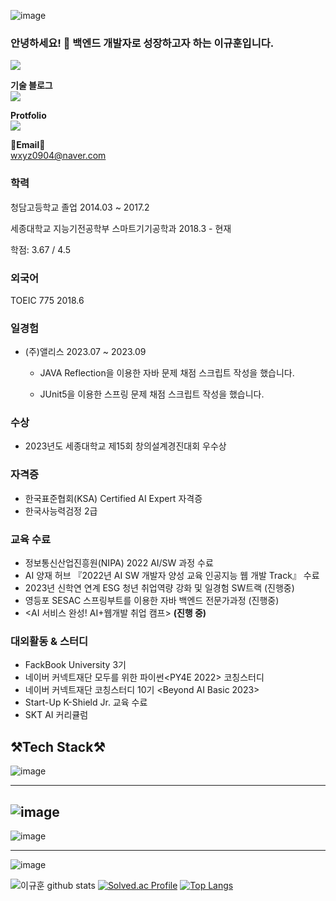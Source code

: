 ![image](https://github.com/Lee-Kyuhwun/Lee-Kyuhwun/assets/107871734/fac670e0-912c-4430-8c17-0399f86019db)



### 안녕하세요! 👋 백엔드 개발자로 성장하고자 하는 이규훈입니다. 

<!--
**Lee-Kyuhwun/Lee-Kyuhwun** is a ✨ _special_ ✨ repository because its `README.md` (this file) appears on your GitHub profile.

Here are some ideas to get you started:

- 🔭 I’m currently working on ...
- 🌱 I’m currently learning ...
- 👯 I’m looking to collaborate on ...
- 🤔 I’m looking for help with ...
- 💬 Ask me about ...
- 📫 How to reach me: ...
- 😄 Pronouns: ...
- ⚡ Fun fact: ...
-->



<a href="https://hits.seeyoufarm.com"><img src="https://hits.seeyoufarm.com/api/count/incr/badge.svg?url=https%3A%2F%2Fgithub.com%2FDingadung&count_bg=%2379C83D&title_bg=%23555555&icon=&icon_color=%23E7E7E7&title=hits&edge_flat=false"/></a>
<br>
<p>
    <Strong>기술 블로그</Strong><br>
    <a href="https://velog.io/@normalvector" target="_blank"><img src="https://img.shields.io/badge/Velog-000000?style=flat-square&logo=Velog&logoColor=20C997"/></a>
</p>
<p>
<Strong>Protfolio</Strong><br>
<a href="https://seed-collision-814.notion.site/edfd912afbbf4453b7bcf3398e850080?pvs=4" target="_blank">    
<img src="https://img.shields.io/badge/Notion-000000?style=flat-square&logo=Notion&logoColor=00000"/></a>
</p>    

<Strong>📧Email📧</Strong><br>wxyz0904@naver.com<br>


### 학력

청담고등학교 졸업 2014.03 ~ 2017.2

세종대학교 지능기전공학부 스마트기기공학과  2018.3 - 현재

학점: 3.67 / 4.5 

### 외국어

TOEIC 775 2018.6

### 일경험

- (주)앨리스 2023.07 ~ 2023.09
    
    - JAVA Reflection을 이용한 자바 문제 채점 스크립트 작성을 했습니다.
    
    - JUnit5을 이용한 스프링 문제 채점 스크립트 작성을 했습니다.
    

### 수상

- 2023년도 세종대학교 제15회 창의설계경진대회 우수상

### 자격증

- 한국표준협회(KSA) Certified AI Expert 자격증
- 한국사능력검정 2급

### 교육 수료

- 정보통신산업진흥원(NIPA)  2022 AI/SW 과정 수료
- AI 양재 허브 『2022년 AI SW 개발자 양성 교육 인공지능 웹 개발 Track』 수료
- 2023년 신학연 연계 ESG 청년 취업역량 강화 및 일경험 SW트랙 (진행중)
- 영등포 SESAC 스프링부트를 이용한 자바 백엔드 전문가과정 (진행중)
- <AI 서비스 완성! AI+웹개발 취업 캠프> **(진행 중)**

### 대외활동 & 스터디

- FackBook University 3기
- 네이버 커넥트재단 모두를 위한 파이썬<PY4E 2022> 코칭스터디
- 네이버 커넥트재단 코칭스터디 10기 <Beyond AI Basic 2023>
- Start-Up K-Shield Jr. 교육 수료
- SKT AI 커리큘럼

## ⚒️Tech Stack⚒️
![image](https://github.com/Lee-Kyuhwun/Lee-Kyuhwun/assets/107871734/196f0795-20ac-4d73-8ac3-fb417b50fac2)

-------

![image](https://github.com/Lee-Kyuhwun/Lee-Kyuhwun/assets/107871734/6f0ac474-b154-486d-a348-47a00805c482)
------
![image](https://github.com/Lee-Kyuhwun/Lee-Kyuhwun/assets/107871734/b4cc5128-844a-4c7a-89b1-7f0a103ae8bc)

-------
![image](https://github.com/Lee-Kyuhwun/Lee-Kyuhwun/assets/107871734/4c0cc3e8-974b-4eba-94ff-656b09bdd5fc)


<div>
    
![이규훈 github stats](https://github-readme-stats.vercel.app/api?username=Lee-Kyuhwun&show_icons=true)
[![Solved.ac Profile](http://mazassumnida.wtf/api/v2/generate_badge?boj=dlrbgns0904)](https://solved.ac/dlrbgns0904/)
[![Top Langs](https://github-readme-stats.vercel.app/api/top-langs/?username=Lee-Kyuhwun)](https://github.com/anuraghazra/github-readme-stats)



    
</div>
